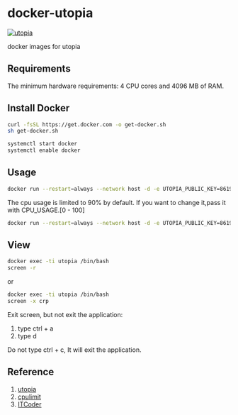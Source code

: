 # docker-utopia

[![utopia](http://dockeri.co/image/snowdream/utopia)](https://hub.docker.com/r/snowdream/utopia)

docker images for utopia

## Requirements

The minimum hardware requirements: 4 CPU cores and 4096 MB of RAM.

## Install Docker

```bash
curl -fsSL https://get.docker.com -o get-docker.sh
sh get-docker.sh

systemctl start docker 
systemctl enable docker
```

## Usage

```bash
docker run --restart=always --network host -d -e UTOPIA_PUBLIC_KEY=8619D1D54353041126B576AE44E79EE9E1C3243FC5F72FA11E8AE97241A09808 --name utopia snowdream/utopia
```

The cpu usage is limited to 90% by default. If you want to change it,pass it with CPU_USAGE.[0 - 100]

```bash
docker run --restart=always --network host -d -e UTOPIA_PUBLIC_KEY=8619D1D54353041126B576AE44E79EE9E1C3243FC5F72FA11E8AE97241A09808 -e CPU_USAGE=100 --name utopia snowdream/utopia
```

## View

```bash
docker exec -ti utopia /bin/bash
screen -r
```

or

```bash
docker exec -ti utopia /bin/bash
screen -x crp
```

Exit screen, but not exit the application:
1. type ctrl + a
2. type d

Do not type ctrl + c, It will exit the application.

<!-- ## Donate

My utopia Wallet Address:

46PtMFqfymhcHchS7vwjwoMm9v8jyvK6xMZKygZh8nk3LLoRg4jq7sKa9c22bXvfQ8KWogR1DETzVTsAuGffjaBtHVPZ4gs -->

## Reference

1. [utopia](https://u.is/)
1. [cpulimit](https://github.com/opsengine/cpulimit/)
1. [ITCoder](https://www.itcoder.tech/)